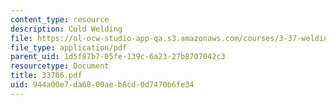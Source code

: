 ```yaml
---
content_type: resource
description: Cold Welding
file: https://ol-ocw-studio-app-qa.s3.amazonaws.com/courses/3-37-welding-and-joining-processes-fall-2002/944a00e7da6800aeb8cd0d7470b6fe34_33706.pdf
file_type: application/pdf
parent_uid: 1d5f87b7-05fe-139c-6a23-27b8707042c3
resourcetype: Document
title: 33706.pdf
uid: 944a00e7-da68-00ae-b8cd-0d7470b6fe34
---
```

